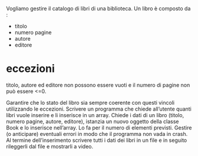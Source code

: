 Vogliamo gestire il catalogo di libri di una biblioteca.
Un libro è composto da :
- titolo
- numero pagine
- autore
- editore

# eccezioni 
titolo, autore ed editore non possono essere vuoti e il numero di pagine non può essere <=0.
  
Garantire che lo stato del libro sia sempre coerente con questi vincoli utilizzando le eccezioni.
  Scrivere un programma che chiede all’utente quanti libri vuole inserire e li inserisce in un array.
  Chiede i dati di un libro (titolo, numero pagine, autore, editore), istanzia un nuovo oggetto della classe Book e lo inserisce nell’array. Lo fa per il numero di elementi previsti.
  Gestire (o anticipare) eventuali errori in modo che il programma non vada in crash.
  Al termine dell’inserimento scrivere tutti i dati dei libri in un file e in seguito rileggerli dal file e mostrarli a video.
